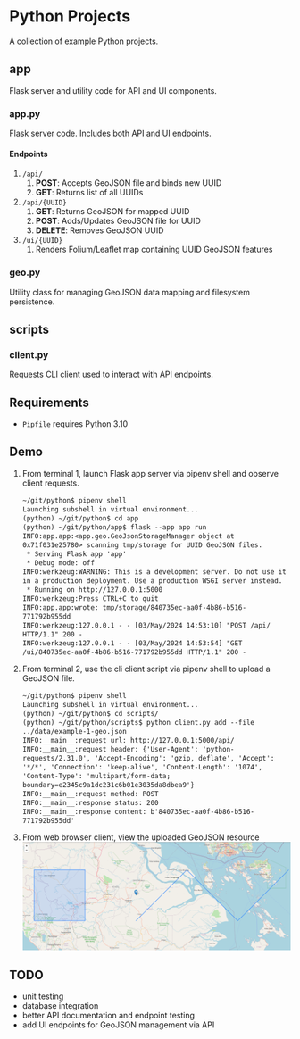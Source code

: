 # Python Projects
A collection of example Python projects.

## app
Flask server and utility code for API and UI components.

### app.py
Flask server code. Includes both API and UI endpoints.

#### Endpoints
1. `/api/`
   1. __POST__: Accepts GeoJSON file and binds new UUID
   1. __GET__: Returns list of all UUIDs
1. `/api/{UUID}`
   1. __GET__: Returns GeoJSON for mapped UUID
   1. __POST__: Adds/Updates GeoJSON file for UUID
   1. __DELETE__: Removes GeoJSON UUID
1. `/ui/{UUID}`
   1. Renders Folium/Leaflet map containing UUID GeoJSON features

### geo.py
Utility class for managing GeoJSON data mapping and filesystem persistence.

## scripts

### client.py
Requests CLI client used to interact with API endpoints.

## Requirements
* `Pipfile` requires Python 3.10

## Demo
1. From terminal 1, launch Flask app server via pipenv shell and observe client requests.
   ```
   ~/git/python$ pipenv shell
   Launching subshell in virtual environment...
   (python) ~/git/python$ cd app
   (python) ~/git/python/app$ flask --app app run
   INFO:app.app:<app.geo.GeoJsonStorageManager object at 0x71f031e25780> scanning tmp/storage for UUID GeoJSON files.
    * Serving Flask app 'app'
    * Debug mode: off
   INFO:werkzeug:WARNING: This is a development server. Do not use it in a production deployment. Use a production WSGI server instead.
    * Running on http://127.0.0.1:5000
   INFO:werkzeug:Press CTRL+C to quit
   INFO:app.app:wrote: tmp/storage/840735ec-aa0f-4b86-b516-771792b955dd
   INFO:werkzeug:127.0.0.1 - - [03/May/2024 14:53:10] "POST /api/ HTTP/1.1" 200 -
   INFO:werkzeug:127.0.0.1 - - [03/May/2024 14:53:54] "GET /ui/840735ec-aa0f-4b86-b516-771792b955dd HTTP/1.1" 200 -
   ```
2. From terminal 2, use the cli client script via pipenv shell to upload a GeoJSON file.
   ```
   ~/git/python$ pipenv shell
   Launching subshell in virtual environment...
   (python) ~/git/python$ cd scripts/
   (python) ~/git/python/scripts$ python client.py add --file ../data/example-1-geo.json 
   INFO:__main__:request url: http://127.0.0.1:5000/api/
   INFO:__main__:request header: {'User-Agent': 'python-requests/2.31.0', 'Accept-Encoding': 'gzip, deflate', 'Accept': '*/*', 'Connection': 'keep-alive', 'Content-Length': '1074', 'Content-Type': 'multipart/form-data; boundary=e2345c9a1dc231c6b01e3035da8dbea9'}
   INFO:__main__:request method: POST
   INFO:__main__:response status: 200
   INFO:__main__:response content: b'840735ec-aa0f-4b86-b516-771792b955dd'
   ```
3. From web browser client, view the uploaded GeoJSON resource
   ![web browser screenshot](static/screenshot-geojson-1.png "screenshot")

## TODO
 * unit testing
 * database integration
 * better API documentation and endpoint testing
 * add UI endpoints for GeoJSON management via API